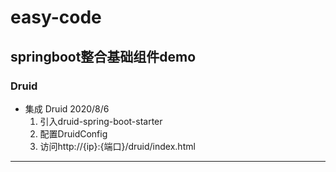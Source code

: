 # easy-code
springboot整合基础组件demo
---
### Druid
* 集成 Druid  2020/8/6
    1. 引入druid-spring-boot-starter
    2. 配置DruidConfig
    3. 访问http://{ip}:{端口}/druid/index.html
---
